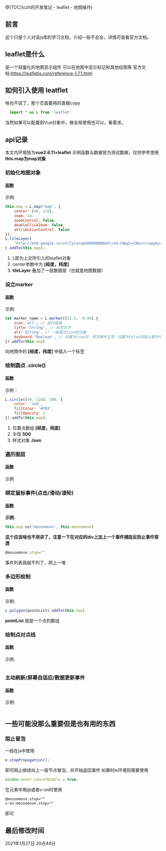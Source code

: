 @[TOC](czh的开发笔记 - leaflet - 地图操作)

## 前言
这个只是个人对该js库的学习文档，介绍一般不会全，详情可查看官方文档。

## leaflet是什么
是一个轻量化的地图显示组件
可以在地图中显示标记和其他绘图等
官方文档:<https://leafletjs.com/reference-1.7.1.html>

## 如何引入使用 leatflet
啥也不说了，那个页面要用的直接copy
```javascript
  import * as L from 'leaflet'
```
当然如果可以配置到Vue对象中，做全局使用也可以，看需求。

## api记录
本文内环境皆为**vue2.6.11+leaflet**
示例函数与数据皆为测试数据，仅供参考使用
**this.map为map对象**

### 初始化地图对象
#### 函数
示例:

```javascript
this.map = L.map("map", {
    center: [40, 116],
    zoom: 14,
    zoomControl: false,
    doubleClickZoom: false,
    attributionControl: false
});
L.tileLayer(
    "http://mt0.google.cn/vt/lyrs=y@160000000&hl=zh-CN&gl=CN&src=app&y={y}&x={x}&z={z}&s=Ga",
).addTo(this.map);
```
1. L即为上文所引入的leaflet对象
2. center参数中为 **[经度，纬度]**
3. **tileLayer** 叠加了一层数据层（也就是地图数据）

### 设立marker
#### 函数
示例:
```javascript
let marker_name = L.marker([51.5, -0.09],{
    icon:'url', // 图片链接
    title:'String', // 标签文字
    alt:'String', // 一般是对icon的注解 
    keyboard:'Boolean', // 设置为true时，冒泡事件正常。设置为false则阻止事件传递到画布对象
}).addTo(this.map)

```
向地图中的 **[经度，纬度]** 中插入一个标签


### 绘制圆点 **.circle()**
#### 函数
示例：

```javascript
L.circle([40, 116], 500, {
    color: 'red',
    fillColor: '#f03',
    fillOpacity: 1
}).addTo(this.map);
```
1. 位置点数组 **[经度，纬度]**
2. 半径 **500**
3. 样式对象 **Json**

### 遍历图层
#### 函数
示例

### 绑定鼠标事件(点击/滑动/滚轮)
#### 函数
**示例**:

```javascript
this.map.on('mousemove', this.mousemove)
```
**这个应该啥也不用讲了，注意一下在对应的div上加上一个事件捕捉反防止事件穿透**
```javascript
@mousemove.stop=""
```
事件列表我就不列了，网上一堆

### 多边形绘制
#### 函数
示例:

```javascript
L.polygon(pointList).addTo(this.map)
```
**pointList** 就是一个点的数组

### 绘制点对点线
#### 函数
示例:

```javascript
```

### 主动刷新/屏幕自适应/数据更新事件
#### 函数
示例:

```javascript
```

## 一些可能没那么重要但是也有用的东西
### 阻止冒泡
一般在js中使用 
```javascript
e.stopPropagation(); 
```
即可阻止继续向上一层节点冒泡，并开始返回事件
如果时ie环境则需要使用
```javascript
window.event.cancelBubble = true; 
```
在元素中用@或者v-on时使用
```html
@mousemove.stop=""
v-on:mousemove.stop=""
```
即可


## 最后修改时间 
2021年1月27日 20点44分
